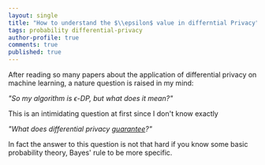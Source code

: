 ```yaml
---
layout: single
title: "How to understand the $\\epsilon$ value in differntial Privacy"
tags: probability differential-privacy
author-profile: true
comments: true
published: true
---
```


After reading so many papers about the application of differential privacy on machine learning, a nature question is raised in my mind:

*"So my algorithm is $\epsilon$-DP, but what does it mean?"*

This is an intimidating question at first since I don't know exactly 

*"What does differential privacy [guarantee](https://www.cis.upenn.edu/~aaroth/Papers/privacybook.pdf)?"*

 In fact the answer to this question is not that hard if you know some basic probability theory, Bayes' rule to be more specific. 